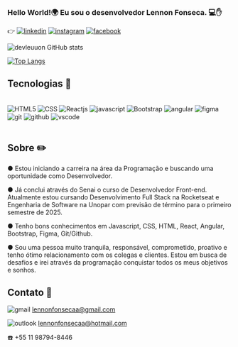 ### Hello World!🌍 Eu sou o desenvolvedor Lennon Fonseca. 💻✋

👉 [![linkedin](https://img.shields.io/badge/LinkedIn-0077B5?style=for-the-badge&logo=linkedin&logoColor=white)](https://www.linkedin.com/in/devleuuon/)
[![instagram](https://img.shields.io/badge/Instagram-E4405F?style=for-the-badge&logo=instagram&logoColor=white)](https://www.instagram.com/leuuon/)
[![facebook](https://img.shields.io/badge/Facebook-1877F2?style=for-the-badge&logo=facebook&logoColor=white)](https://www.facebook.com/leuuon/)

![devleuuon GitHub stats](https://github-readme-stats.vercel.app/api?username=devleuuon&show_icons=true&theme=radical)

[![Top Langs](https://github-readme-stats.vercel.app/api/top-langs/?username=devleuuon)](https://github.com/devleuuon/github-readme-stats)

## Tecnologias 🚀

<div style="display: inline_block"><br>
<img align="center" src="https://img.shields.io/badge/HTML5-E34F26?style=for-the-badge&logo=html5&logoColor=white" alt="HTML5">
<img align="center" src="https://img.shields.io/badge/CSS3-1572B6?style=for-the-badge&logo=css3&logoColor=white" alt="CSS">
<img align="center" src="https://img.shields.io/badge/React-20232A?style=for-the-badge&logo=react&logoColor=61DAFB" alt="Reactjs">
<img align="center" src="https://img.shields.io/badge/JavaScript-F7DF1E?style=for-the-badge&logo=javascript&logoColor=black" alt="javascript">
<img align="center" src="https://img.shields.io/badge/Bootstrap-563D7C?style=for-the-badge&logo=bootstrap&logoColor=white" alt="Bootstrap">
<img align="center" src="https://img.shields.io/badge/AngularJS-E23237?style=for-the-badge&logo=angularjs&logoColor=white" alt="angular">
<img align="center" src="https://img.shields.io/badge/Figma-F24E1E?style=for-the-badge&logo=figma&logoColor=white" alt="figma">
<img align="center" src="https://img.shields.io/badge/GIT-E44C30?style=for-the-badge&logo=git&logoColor=white" alt="git">
<img align="center" src="https://img.shields.io/badge/GitHub-100000?style=for-the-badge&logo=github&logoColor=white" alt="github">
<img align="center" src="https://img.shields.io/badge/Visual_Studio_Code-0078D4?style=for-the-badge&logo=visual%20studio%20code&logoColor=white" alt="vscode">
</div>
<br>

## Sobre ✏️ <br>

● Estou iniciando a carreira na área da Programação e buscando uma oportunidade como Desenvolvedor.

● Já conclui através do Senai o curso de Desenvolvedor Front-end. Atualmente estou cursando Desenvolvimento Full Stack na Rocketseat e Engenharia de Software na Unopar com previsão de término para o primeiro semestre de 2025.

● Tenho bons conhecimentos em Javascript, CSS, HTML, React, Angular, Bootstrap, Figma, Git/Github. 

● Sou uma pessoa muito tranquila, responsável, comprometido, proativo e tenho ótimo relacionamento com os colegas e clientes. Estou em busca de desafios e irei através da programação conquistar todos os meus objetivos e sonhos.


## Contato 📩
![gmail](https://img.shields.io/badge/Gmail-D14836?style=for-the-badge&logo=gmail&logoColor=white) lennonfonsecaa@gmail.com

![outlook](https://img.shields.io/badge/Microsoft_Outlook-0078D4?style=for-the-badge&logo=microsoft-outlook&logoColor=white)  lennonfonsecaa@hotmail.com

☎️ +55 11 98794-8446
